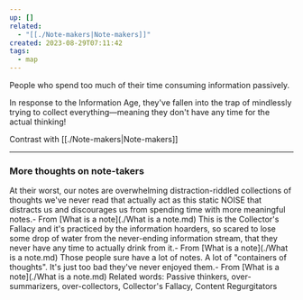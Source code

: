 ```yaml
---
up: []
related:
  - "[[./Note-makers|Note-makers]]"
created: 2023-08-29T07:11:42
tags:
  - map
---
```

People who spend too much of their time consuming information passively. 

In response to the Information Age, they've fallen into the trap of mindlessly trying to collect everything—meaning they don't have any time for the actual thinking!

Contrast with [[./Note-makers|Note-makers]]

---

### More thoughts on note-takers
At their worst, our notes are overwhelming distraction-riddled collections of thoughts we've never read that actually act as this static NOISE that distracts us and discourages us from spending time with more meaningful notes.- From [What is a note](./What is a note.md) This is the Collector's Fallacy and it's practiced by the information hoarders, so scared to lose some drop of water from the never-ending information stream, that they never have any time to actually drink from it.- From [What is a note](./What is a note.md) Those people sure have a lot of notes. A lot of "containers of thoughts". It's just too bad they've never enjoyed them.- From [What is a note](./What is a note.md)
Related words: Passive thinkers, over-summarizers, over-collectors, Collector's Fallacy, Content Regurgitators

